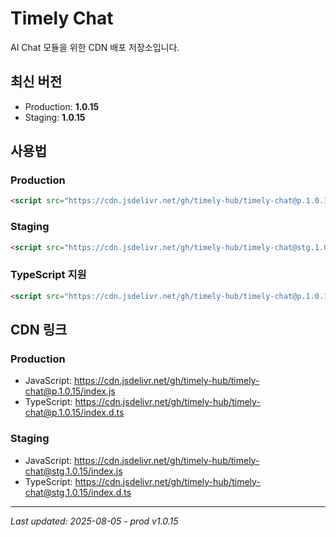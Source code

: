 # Timely Chat

AI Chat 모듈을 위한 CDN 배포 저장소입니다.

## 최신 버전
- Production: **1.0.15**
- Staging: **1.0.15**

## 사용법

### Production
```html
<script src="https://cdn.jsdelivr.net/gh/timely-hub/timely-chat@p.1.0.15/index.js"></script>
```

### Staging
```html
<script src="https://cdn.jsdelivr.net/gh/timely-hub/timely-chat@stg.1.0.15/index.js"></script>
```

### TypeScript 지원
```html
<script src="https://cdn.jsdelivr.net/gh/timely-hub/timely-chat@p.1.0.15/index.d.ts"></script>
```

## CDN 링크

### Production
- JavaScript: https://cdn.jsdelivr.net/gh/timely-hub/timely-chat@p.1.0.15/index.js
- TypeScript: https://cdn.jsdelivr.net/gh/timely-hub/timely-chat@p.1.0.15/index.d.ts

### Staging
- JavaScript: https://cdn.jsdelivr.net/gh/timely-hub/timely-chat@stg.1.0.15/index.js
- TypeScript: https://cdn.jsdelivr.net/gh/timely-hub/timely-chat@stg.1.0.15/index.d.ts

---
*Last updated: 2025-08-05 - prod v1.0.15*
